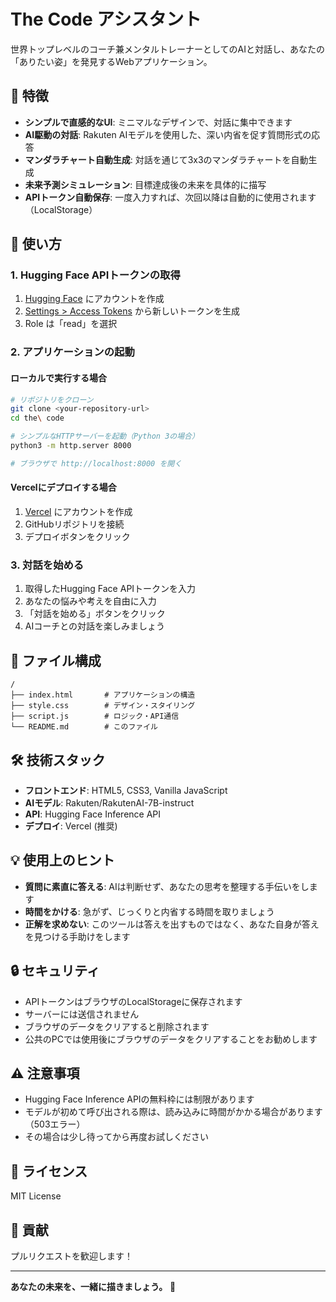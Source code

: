 # The Code アシスタント

世界トップレベルのコーチ兼メンタルトレーナーとしてのAIと対話し、あなたの「ありたい姿」を発見するWebアプリケーション。

## 🌟 特徴

- **シンプルで直感的なUI**: ミニマルなデザインで、対話に集中できます
- **AI駆動の対話**: Rakuten AIモデルを使用した、深い内省を促す質問形式の応答
- **マンダラチャート自動生成**: 対話を通じて3x3のマンダラチャートを自動生成
- **未来予測シミュレーション**: 目標達成後の未来を具体的に描写
- **APIトークン自動保存**: 一度入力すれば、次回以降は自動的に使用されます（LocalStorage）

## 🚀 使い方

### 1. Hugging Face APIトークンの取得

1. [Hugging Face](https://huggingface.co) にアカウントを作成
2. [Settings > Access Tokens](https://huggingface.co/settings/tokens) から新しいトークンを生成
3. Role は「read」を選択

### 2. アプリケーションの起動

#### ローカルで実行する場合

```bash
# リポジトリをクローン
git clone <your-repository-url>
cd the\ code

# シンプルなHTTPサーバーを起動（Python 3の場合）
python3 -m http.server 8000

# ブラウザで http://localhost:8000 を開く
```

#### Vercelにデプロイする場合

1. [Vercel](https://vercel.com) にアカウントを作成
2. GitHubリポジトリを接続
3. デプロイボタンをクリック

### 3. 対話を始める

1. 取得したHugging Face APIトークンを入力
2. あなたの悩みや考えを自由に入力
3. 「対話を始める」ボタンをクリック
4. AIコーチとの対話を楽しみましょう

## 📁 ファイル構成

```
/
├── index.html       # アプリケーションの構造
├── style.css        # デザイン・スタイリング
├── script.js        # ロジック・API通信
└── README.md        # このファイル
```

## 🛠️ 技術スタック

- **フロントエンド**: HTML5, CSS3, Vanilla JavaScript
- **AIモデル**: Rakuten/RakutenAI-7B-instruct
- **API**: Hugging Face Inference API
- **デプロイ**: Vercel (推奨)

## 💡 使用上のヒント

- **質問に素直に答える**: AIは判断せず、あなたの思考を整理する手伝いをします
- **時間をかける**: 急がず、じっくりと内省する時間を取りましょう
- **正解を求めない**: このツールは答えを出すものではなく、あなた自身が答えを見つける手助けをします

## 🔒 セキュリティ

- APIトークンはブラウザのLocalStorageに保存されます
- サーバーには送信されません
- ブラウザのデータをクリアすると削除されます
- 公共のPCでは使用後にブラウザのデータをクリアすることをお勧めします

## ⚠️ 注意事項

- Hugging Face Inference APIの無料枠には制限があります
- モデルが初めて呼び出される際は、読み込みに時間がかかる場合があります（503エラー）
- その場合は少し待ってから再度お試しください

## 📝 ライセンス

MIT License

## 🤝 貢献

プルリクエストを歓迎します！

---

**あなたの未来を、一緒に描きましょう。** 🌈

